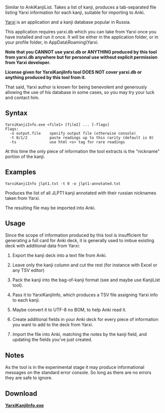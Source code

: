 Similar to AnkiKanjiList. Takes a list of kanji, produces a tab-separated file listing Yarxi information for each kanji, suitable for importing to Anki.

[Yarxi](http://www.susi.ru/yarxi/) is an application and a kanji database popular in Russia.

This application requires yarxi.db which you can take from Yarxi once you have installed and run it once. It will be either in the application folder, or in your profile folder, in AppData\Roaming\Yarxi.

**Note that you CANNOT use yarxi.db or ANYTHING produced by this tool from yarxi.db anywhere but for personal use without explicit permission from Yarxi developer.**

**License given for YarxiKanjiInfo tool DOES NOT cover yarxi.db or anything produced by this tool from it.**

That said, Yarxi author is known for being benevolent and generously allowing the use of his database in some cases, so you may try your luck and contact him.

## Syntax
```
YarxiKanjiInfo.exe <file1> [file2] ... [-flags]
Flags:
  -o output.file    specify output file (otherwise console)
  -t 0/1/2          paste readings up to this rarity (default is 0)
  -ts               use html <s> tag for rare readings
```

At this time the only piece of information the tool extracts is the "nickname" portion of the kanji.


## Examples
```
YarxiKanjiInfo jlpt1.txt -t 0 -o jlpt1-annotated.txt
```
Produces the list of all JLPT1 kanji annotated with their russian nicknames taken from Yarxi.

The resulting file may be imported into Anki.


## Usage
Since the scope of information produced by this tool is insufficient for generating a full card for Anki deck, it is generally used to imbue existing deck with additional data from Yarxi:

1. Export the kanji deck into a text file from Anki.

2. Leave only the kanji column and cut the rest (for instance with Excel or any TSV editor)

3. Pack the kanji into the bag-of-kanji format (see and maybe use KanjiList tool).

4. Pass it to YarxiKanjiInfo, which produces a TSV file assigning Yarxi info to each kanji.

5. Maybe convert it to UTF-8 no BOM, to help Anki read it.

6. Create additional fields in your Anki deck for every piece of information you want to add to the deck from Yarxi.

7. Import the file into Anki, matching the notes by the kanji field, and updating the fields you've just created.


## Notes
As the tool is in the experimental stage it may produce informational messages on the standard error console. So long as there are no errors they are safe to ignore.

## Download
**[YarxiKanjiInfo.exe](https://drive.google.com/open?id=0B6e6N2yLg25MemU4REdWQkc4clU)**